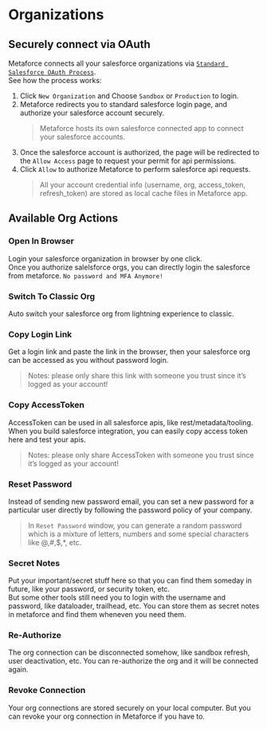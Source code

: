 # Organizations

## Securely connect via OAuth

Metaforce connects all your salesforce organizations via [`Standard Salesforce OAuth Process`](https://help.salesforce.com/s/articleView?language=en_US&id=sf.remoteaccess_oauth_web_server_flow.htm&type=5).  
See how the process works:

1. Click `New Organization` and Choose `Sandbox` or `Production` to login.
2. Metaforce redirects you to standard salesforce login page, and authorize your salesforce account securely.
    > Metaforce hosts its own salesforce connected app to connect your salesforce accounts.
3. Once the salesforce account is authorized, the page will be redirected to the `Allow Access` page to request your permit for api permissions.
4. Click `Allow` to authorize Metaforce to perform salesforce api requests.
    > All your account credential info (username, org, access_token, refresh_token) are stored as local cache files in Metaforce app.

## Available Org Actions

### Open In Browser

Login your salesforce organization in browser by one click.  
Once you authorize salelsforce orgs, you can directly login the salesforce from metaforce. `No password and MFA Anymore!`

### Switch To Classic Org

Auto switch your salesforce org from lightning experience to classic.

### Copy Login Link

Get a login link and paste the link in the browser, then your salesforce org can be accessed as you without password login.

> Notes: please only share this link with someone you trust since it’s logged as your account!

### Copy AccessToken

AccessToken can be used in all salesforce apis, like rest/metadata/tooling. When you build salesforce integration, you can easily copy access token here and test your apis.

> Notes: please only share AccessToken with someone you trust since it’s logged as your account!

### Reset Password

Instead of sending new password email, you can set a new password for a particular user directly by following the password policy of your company.

> In `Reset Password` window, you can generate a random password which is a mixture of letters, numbers and some special characters like @,#,$,\*, etc.

### Secret Notes

Put your important/secret stuff here so that you can find them someday in future, like your password, or security token, etc.  
But some other tools still need you to login with the username and password, like dataloader, trailhead, etc. You can store them as secret notes in metaforce and find them wheneven you need them.

### Re-Authorize

The org connection can be disconnected somehow, like sandbox refresh, user deactivation, etc. You can re-authorize the org and it will be connected again.

### Revoke Connection

Your org connections are stored securely on your local computer. But you can revoke your org connection in Metaforce if you have to.
